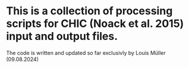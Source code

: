 # This is a collection of processing scripts for CHIC (Noack et al. 2015) input and output files.

The code is written and updated so far exclusivly by Louis Müller (09.08.2024)

